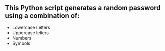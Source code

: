 ## This Python script generates a random password using a combination of:
  - Lowercase Letters
  - Uppercase letters
  - Numbers
  - Symbols
